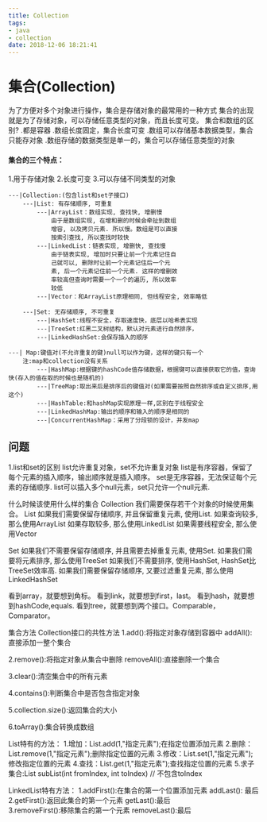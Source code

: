 ```yaml
---
title: Collection
tags: 
- java
- collection
date: 2018-12-06 18:21:41
---
```


# 集合(Collection)
为了方便对多个对象进行操作，集合是存储对象的最常用的一种方式
集合的出现就是为了存储对象，可以存储任意类型的对象，而且长度可变。
集合和数组的区别?
.都是容器
.数组长度固定，集合长度可变
.数组可以存储基本数据类型，集合只能存对象
.数组存储的数据类型是单一的，集合可以存储任意类型的对象

#### 集合的三个特点：
1.用于存储对象
2.长度可变
3.可以存储不同类型的对象
```
---|Collection:(包含list和set子接口)
	---|List: 有存储顺序, 可重复
		---|ArrayList：数组实现, 查找快, 增删慢
			由于是数组实现, 在增和删的时候会牵扯到数组
			增容, 以及拷贝元素. 所以慢。数组是可以直接
			按索引查找, 所以查找时较快
		---|LinkedList：链表实现, 增删快, 查找慢
			由于链表实现, 增加时只要让前一个元素记住自
			己就可以, 删除时让前一个元素记住后一个元
			素, 后一个元素记住前一个元素. 这样的增删效
			率较高但查询时需要一个一个的遍历, 所以效率
			较低
		---|Vector：和ArrayList原理相同, 但线程安全, 效率略低
				
	---|Set: 无存储顺序, 不可重复
		---|HashSet:线程不安全，存取速度快，底层以哈希表实现
		---|TreeSet:红黑二叉树结构，默认对元素进行自然排序，
		---|LinkedHashSet:会保存插入的顺序

---| Map:键值对(不允许重复的键)null可以作为键，这样的键只有一个
	注:map和collection没有关系
		---|HashMap:根据键的hashCode值存储数据，根据键可以直接获取它的值，查询快(存入的值在取的时候也是随机的)
		---|TreeMap:取出来后是排序后的键值对(如果需要按照自然排序或自定义排序,用这个)
		---|HashTable:和hashMap实现原理一样,区别在于线程安全
		---|LinkedHashMap:输出的顺序和输入的顺序是相同的
		---|ConcurrentHashMap：采用了分段锁的设计，并发map
```

## 问题
1.list和set的区别
list允许重复对象，set不允许重复对象
list是有序容器，保留了每个元素的插入顺序，输出顺序就是插入顺序。
set是无序容器，无法保证每个元素的存储顺序.
list可以插入多个null元素，set只允许一个null元素.



什么时候该使用什么样的集合
Collection	我们需要保存若干个对象的时候使用集合。
List
如果我们需要保留存储顺序, 并且保留重复元素, 使用List.
	如果查询较多, 那么使用ArrayList
	如果存取较多, 那么使用LinkedList
	如果需要线程安全, 那么使用Vector


Set
如果我们不需要保留存储顺序, 并且需要去掉重复元素, 使用Set.
	如果我们需要将元素排序, 那么使用TreeSet
	如果我们不需要排序, 使用HashSet, HashSet比TreeSet效率高.
	如果我们需要保留存储顺序, 又要过滤重复元素, 那么使用LinkedHashSet

看到array，就要想到角标。
看到link，就要想到first，last。
看到hash，就要想到hashCode,equals.
看到tree，就要想到两个接口。Comparable，Comparator。
		

集合方法
Collection接口的共性方法
1.add():将指定对象存储到容器中
  addAll():直接添加一整个集合 

2.remove():将指定对象从集合中删除
  removeAll():直接删除一个集合

3.clear():清空集合中的所有元素

4.contains():判断集合中是否包含指定对象

5.collection.size():返回集合的大小

6.toArray():集合转换成数组


List特有的方法：
1.增加：List.add(1,"指定元素");在指定位置添加元素
2.删除：List.remove(1,"指定元素");删除指定位置的元素
3.修改：List.set(1,"指定元素");修改指定位置的元素
4.查找：List.get(1,"指定元素");查找指定位置的元素
5.求子集合:List<E> subList(int fromIndex, int toIndex) // 不包含toIndex


LinkedList特有方法：
1.addFirst():在集合的第一个位置添加元素
  addLast(): 最后
2.getFirst():返回此集合的第一个元素
  getLast():最后	
3.removeFirst():移除集合的第一个元素
  removeLast():最后

